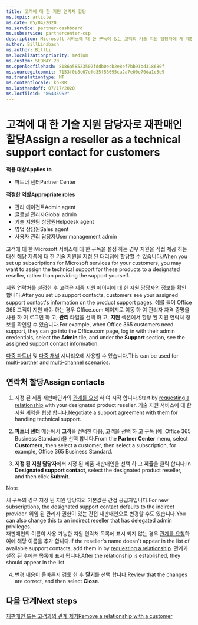 ```yaml
---
title: 고객에 대 한 지원 연락처 할당
ms.topic: article
ms.date: 05/04/2020
ms.service: partner-dashboard
ms.subservice: partnercenter-csp
description: Microsoft 서비스에 대 한 구독이 있는 고객의 기술 지원 담당자에 게 재판매인을 할당 하는 방법에 대해 알아봅니다.
author: BillLinzbach
ms.author: BillLi
ms.localizationpriority: medium
ms.custom: SEOMAY.20
ms.openlocfilehash: 8186a58523502fddb0ecb2e8ef7bb91bd318680f
ms.sourcegitcommit: 7153f0b8c67efd35f58695ca2a7e00e70da1c5e9
ms.translationtype: MT
ms.contentlocale: ko-KR
ms.lasthandoff: 07/17/2020
ms.locfileid: "86435952"
---
```

# <a name="assign-a-reseller-as-a-technical-support-contact-for-customers"></a><span data-ttu-id="83400-103">고객에 대 한 기술 지원 담당자로 재판매인 할당</span><span class="sxs-lookup"><span data-stu-id="83400-103">Assign a reseller as a technical support contact for customers</span></span>

<span data-ttu-id="83400-104">**적용 대상**</span><span class="sxs-lookup"><span data-stu-id="83400-104">**Applies to**</span></span>

- <span data-ttu-id="83400-105">파트너 센터</span><span class="sxs-lookup"><span data-stu-id="83400-105">Partner Center</span></span>

<span data-ttu-id="83400-106">**적절한 역할**</span><span class="sxs-lookup"><span data-stu-id="83400-106">**Appropriate roles**</span></span>

- <span data-ttu-id="83400-107">관리 에이전트</span><span class="sxs-lookup"><span data-stu-id="83400-107">Admin agent</span></span>
- <span data-ttu-id="83400-108">글로벌 관리자</span><span class="sxs-lookup"><span data-stu-id="83400-108">Global admin</span></span>
- <span data-ttu-id="83400-109">기술 지원팀 상담원</span><span class="sxs-lookup"><span data-stu-id="83400-109">Helpdesk agent</span></span>
- <span data-ttu-id="83400-110">영업 상담원</span><span class="sxs-lookup"><span data-stu-id="83400-110">Sales agent</span></span>
- <span data-ttu-id="83400-111">사용자 관리 담당자</span><span class="sxs-lookup"><span data-stu-id="83400-111">User management admin</span></span>

<span data-ttu-id="83400-112">고객에 대 한 Microsoft 서비스에 대 한 구독을 설정 하는 경우 지원을 직접 제공 하는 대신 해당 제품에 대 한 기술 지원을 지정 된 대리점에 할당할 수 있습니다.</span><span class="sxs-lookup"><span data-stu-id="83400-112">When you set up subscriptions for Microsoft services for your customers, you may want to assign the technical support for these products to a designated reseller, rather than providing the support yourself.</span></span>

<span data-ttu-id="83400-113">지원 연락처를 설정한 후 고객은 제품 지원 페이지에 대 한 지원 담당자의 정보를 확인 합니다.</span><span class="sxs-lookup"><span data-stu-id="83400-113">After you set up support contacts, customers see your assigned support contact's information on the product support pages.</span></span> <span data-ttu-id="83400-114">예를 들어 Office 365 고객이 지원 해야 하는 경우 Office.com 페이지로 이동 하 여 관리자 자격 증명을 사용 하 여 로그인 하 고, **관리** 타일을 선택 하 고, **지원** 섹션에서 할당 된 지원 연락처 정보를 확인할 수 있습니다.</span><span class="sxs-lookup"><span data-stu-id="83400-114">For example, when Office 365 customers need support, they can go into the Office.com page, log in with their admin credentials, select the **Admin** tile, and under the **Support** section, see the assigned support contact information.</span></span>

<span data-ttu-id="83400-115">[다중 파트너](multipartner.md) 및 [다중 채널](multichannel.md) 시나리오에 사용할 수 있습니다.</span><span class="sxs-lookup"><span data-stu-id="83400-115">This can be used for [multi-partner](multipartner.md) and [multi-channel](multichannel.md) scenarios.</span></span> 

<a href="" id="assigncontacts"></a>
## <a name="assign-contacts"></a><span data-ttu-id="83400-116">연락처 할당</span><span class="sxs-lookup"><span data-stu-id="83400-116">Assign contacts</span></span>

1.  <span data-ttu-id="83400-117">지정 된 제품 재판매인과의 [관계를 요청](request-a-relationship-with-a-customer.md) 하 여 시작 합니다.</span><span class="sxs-lookup"><span data-stu-id="83400-117">Start by [requesting a relationship](request-a-relationship-with-a-customer.md) with your designated product reseller.</span></span> <span data-ttu-id="83400-118">기술 지원 서비스에 대 한 지원 계약을 협상 합니다.</span><span class="sxs-lookup"><span data-stu-id="83400-118">Negotiate a support agreement with them for handling technical support.</span></span>

2.  <span data-ttu-id="83400-119">**파트너 센터** 메뉴에서 **고객**을 선택한 다음, 고객을 선택 하 고 구독 (예: Office 365 Business Standard)을 선택 합니다.</span><span class="sxs-lookup"><span data-stu-id="83400-119">From the **Partner Center** menu, select **Customers**, then select a customer, then select a subscription, for example, Office 365 Business Standard.</span></span>

3.  <span data-ttu-id="83400-120">**지정 된 지원 담당자**에서 지정 된 제품 재판매인을 선택 하 고 **제출**을 클릭 합니다.</span><span class="sxs-lookup"><span data-stu-id="83400-120">In  **Designated support contact**, select the designated product reseller, and then click **Submit**.</span></span> 

   >[!NOTE]  
 ><span data-ttu-id="83400-121">새 구독의 경우 지정 된 지원 담당자의 기본값은 간접 공급자입니다.</span><span class="sxs-lookup"><span data-stu-id="83400-121">For new subscriptions, the designated support contact defaults to the indirect provider.</span></span> <span data-ttu-id="83400-122">위임 된 관리자 권한이 있는 간접 재판매인으로 변경할 수도 있습니다.</span><span class="sxs-lookup"><span data-stu-id="83400-122">You can also change this to an indirect reseller that has delegated admin privileges.</span></span>    
><span data-ttu-id="83400-123">재판매인의 이름이 사용 가능한 지원 연락처 목록에 표시 되지 않는 경우 [관계를 요청](request-a-relationship-with-a-customer.md)하 여에 해당 이름을 추가 합니다.</span><span class="sxs-lookup"><span data-stu-id="83400-123">If the reseller's name doesn't appear in the list of available support contacts, add them in by [requesting a relationship](request-a-relationship-with-a-customer.md).</span></span> <span data-ttu-id="83400-124">관계가 설정 된 후에는 목록에 표시 됩니다.</span><span class="sxs-lookup"><span data-stu-id="83400-124">After the relationship is established, they should appear in the list.</span></span>  

4.  <span data-ttu-id="83400-125">변경 내용이 올바른지 검토 한 후 **닫기**를 선택 합니다.</span><span class="sxs-lookup"><span data-stu-id="83400-125">Review that the changes are correct, and then select **Close**.</span></span>

## <a name="next-steps"></a><span data-ttu-id="83400-126">다음 단계</span><span class="sxs-lookup"><span data-stu-id="83400-126">Next steps</span></span>

[<span data-ttu-id="83400-127">재판매인 또는 고객과의 관계 제거</span><span class="sxs-lookup"><span data-stu-id="83400-127">Remove a relationship with a customer</span></span>](remove-a-relationship.md)